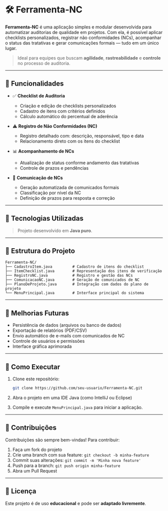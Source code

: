# 🛠️ Ferramenta-NC

**Ferramenta-NC** é uma aplicação simples e modular desenvolvida para automatizar auditorias de qualidade em projetos. Com ela, é possível aplicar checklists personalizados, registrar não conformidades (NCs), acompanhar o status das tratativas e gerar comunicações formais — tudo em um único lugar.

> Ideal para equipes que buscam **agilidade**, **rastreabilidade** e **controle** no processo de auditoria.

---

## 🚀 Funcionalidades

- ✅ **Checklist de Auditoria**
  - Criação e edição de checklists personalizados
  - Cadastro de itens com critérios definidos
  - Cálculo automático do percentual de aderência

- ⚠️ **Registro de Não Conformidades (NC)**
  - Registro detalhado com: descrição, responsável, tipo e data
  - Relacionamento direto com os itens do checklist

- 📊 **Acompanhamento de NCs**
  - Atualização de status conforme andamento das tratativas
  - Controle de prazos e pendências

- 📩 **Comunicação de NCs**
  - Geração automatizada de comunicados formais
  - Classificação por nível da NC
  - Definição de prazos para resposta e correção

---

## 🧱 Tecnologias Utilizadas

> Projeto desenvolvido em **Java puro**.

---

## 📁 Estrutura do Projeto

```
Ferramenta-NC/
├── CadastroItem.java         # Cadastro de itens do checklist
├── ItemChecklist.java        # Representação dos itens de verificação
├── RegistroNC.java           # Registro e gestão das NCs
├── ComunicacaoNC.java        # Geração de comunicados de NC
├── PlanoDeProjeto.java       # Integração com dados do plano de projeto
└── MenuPrincipal.java        # Interface principal do sistema
```

---

## 🌟 Melhorias Futuras

- Persistência de dados (arquivos ou banco de dados)
- Exportação de relatórios (PDF/CSV)
- Envio automático de e-mails com comunicados de NC
- Controle de usuários e permissões
- Interface gráfica aprimorada

---

## 🧪 Como Executar

1. Clone este repositório:
   ```bash
   git clone https://github.com/seu-usuario/Ferramenta-NC.git
   ```

2. Abra o projeto em uma IDE Java (como IntelliJ ou Eclipse)

3. Compile e execute `MenuPrincipal.java` para iniciar a aplicação.

---

## 🤝 Contribuições

Contribuições são sempre bem-vindas! Para contribuir:

1. Faça um fork do projeto
2. Crie uma branch com sua feature: `git checkout -b minha-feature`
3. Commit suas alterações: `git commit -m 'Minha nova feature'`
4. Push para a branch: `git push origin minha-feature`
5. Abra um Pull Request

---

## 📄 Licença

Este projeto é de uso **educacional** e pode ser **adaptado livremente**.
